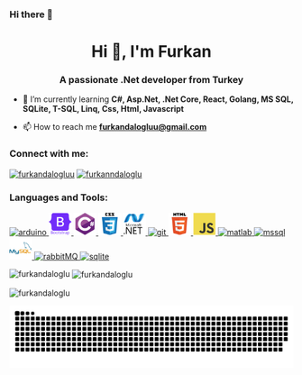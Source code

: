 ### Hi there 👋

<h1 align="center">Hi 👋, I'm Furkan</h1>
<h3 align="center">A passionate .Net developer from Turkey</h3>

- 🌱 I’m currently learning **C#, Asp.Net, .Net Core, React, Golang, MS SQL, SQLite, T-SQL, Linq, Css, Html, Javascript**

- 📫 How to reach me **furkandalogluu@gmail.com**

<h3 align="left">Connect with me:</h3>
<p align="left">
<a href="https://linkedin.com/in/furkandalogluu" target="blank"><img align="center" src="https://raw.githubusercontent.com/rahuldkjain/github-profile-readme-generator/master/src/images/icons/Social/linked-in-alt.svg" alt="furkandalogluu" height="30" width="40" /></a>
<a href="https://instagram.com/furkanndaloglu" target="blank"><img align="center" src="https://raw.githubusercontent.com/rahuldkjain/github-profile-readme-generator/master/src/images/icons/Social/instagram.svg" alt="furkanndaloglu" height="30" width="40" /></a>
</p>

<h3 align="left">Languages and Tools:</h3>
<p align="left"> <a href="https://www.arduino.cc/" target="_blank" rel="noreferrer"> <img src="https://cdn.worldvectorlogo.com/logos/arduino-1.svg" alt="arduino" width="40" height="40"/> </a> <a href="https://getbootstrap.com" target="_blank" rel="noreferrer"> <img src="https://raw.githubusercontent.com/devicons/devicon/master/icons/bootstrap/bootstrap-plain-wordmark.svg" alt="bootstrap" width="40" height="40"/> </a> <a href="https://www.w3schools.com/cs/" target="_blank" rel="noreferrer"> <img src="https://raw.githubusercontent.com/devicons/devicon/master/icons/csharp/csharp-original.svg" alt="csharp" width="40" height="40"/> </a> <a href="https://www.w3schools.com/css/" target="_blank" rel="noreferrer"> <img src="https://raw.githubusercontent.com/devicons/devicon/master/icons/css3/css3-original-wordmark.svg" alt="css3" width="40" height="40"/> </a> <a href="https://dotnet.microsoft.com/" target="_blank" rel="noreferrer"> <img src="https://raw.githubusercontent.com/devicons/devicon/master/icons/dot-net/dot-net-original-wordmark.svg" alt="dotnet" width="40" height="40"/> </a> <a href="https://git-scm.com/" target="_blank" rel="noreferrer"> <img src="https://www.vectorlogo.zone/logos/git-scm/git-scm-icon.svg" alt="git" width="40" height="40"/> </a> <a href="https://www.w3.org/html/" target="_blank" rel="noreferrer"> <img src="https://raw.githubusercontent.com/devicons/devicon/master/icons/html5/html5-original-wordmark.svg" alt="html5" width="40" height="40"/> </a> <a href="https://developer.mozilla.org/en-US/docs/Web/JavaScript" target="_blank" rel="noreferrer"> <img src="https://raw.githubusercontent.com/devicons/devicon/master/icons/javascript/javascript-original.svg" alt="javascript" width="40" height="40"/> </a> <a href="https://www.mathworks.com/" target="_blank" rel="noreferrer"> <img src="https://upload.wikimedia.org/wikipedia/commons/2/21/Matlab_Logo.png" alt="matlab" width="40" height="40"/> </a> <a href="https://www.microsoft.com/en-us/sql-server" target="_blank" rel="noreferrer"> <img src="https://www.svgrepo.com/show/303229/microsoft-sql-server-logo.svg" alt="mssql" width="40" height="40"/> </a> <a href="https://www.mysql.com/" target="_blank" rel="noreferrer"> <img src="https://raw.githubusercontent.com/devicons/devicon/master/icons/mysql/mysql-original-wordmark.svg" alt="mysql" width="40" height="40"/> </a> <a href="https://www.rabbitmq.com" target="_blank" rel="noreferrer"> <img src="https://www.vectorlogo.zone/logos/rabbitmq/rabbitmq-icon.svg" alt="rabbitMQ" width="40" height="40"/> </a> <a href="https://www.sqlite.org/" target="_blank" rel="noreferrer"> <img src="https://www.vectorlogo.zone/logos/sqlite/sqlite-icon.svg" alt="sqlite" width="40" height="40"/> </a> </p>

<p><img align="left" src="https://github-readme-stats.vercel.app/api/top-langs?username=furkandaloglu&show_icons=true&locale=en&layout=compact" alt="furkandaloglu" /></p>

<p>&nbsp;<img align="center" src="https://github-readme-stats.vercel.app/api?username=furkandaloglu&show_icons=true&locale=en" alt="furkandaloglu" /></p>

<p><img align="center" src="https://github-readme-streak-stats.herokuapp.com/?user=furkandaloglu&" alt="furkandaloglu" /></p>


<picture>
  <source media="(prefers-color-scheme: dark)" srcset="https://raw.githubusercontent.com/FurkanDaloglu/FurkanDaloglu/output/github-contribution-grid-snake-dark.svg">
  <source media="(prefers-color-scheme: light)" srcset="https://raw.githubusercontent.com/FurkanDaloglu/FurkanDaloglu/output/github-contribution-grid-snake.svg">
  <img alt="github contribution grid snake animation" src="https://raw.githubusercontent.com/FurkanDaloglu/FurkanDaloglu/output/github-contribution-grid-snake.svg">
</picture>
